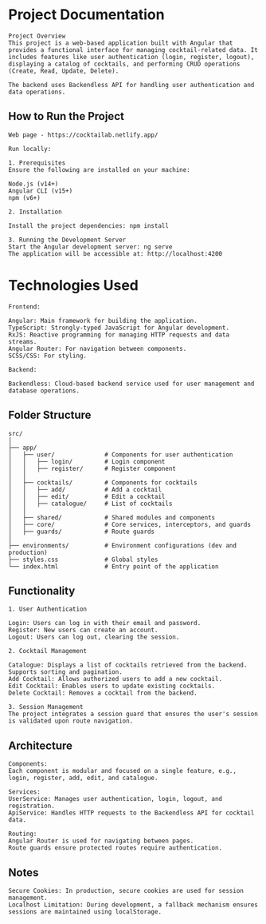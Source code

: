 # Project Documentation

    Project Overview
    This project is a web-based application built with Angular that provides a functional interface for managing cocktail-related data. It includes features like user authentication (login, register, logout), displaying a catalog of cocktails, and performing CRUD operations (Create, Read, Update, Delete).

    The backend uses Backendless API for handling user authentication and data operations.


## How to Run the Project

    Web page - https://cocktailab.netlify.app/

    Run locally:

    1. Prerequisites
    Ensure the following are installed on your machine:

    Node.js (v14+)
    Angular CLI (v15+)
    npm (v6+)

    2. Installation

    Install the project dependencies: npm install

    3. Running the Development Server
    Start the Angular development server: ng serve
    The application will be accessible at: http://localhost:4200

# Technologies Used

    Frontend:

    Angular: Main framework for building the application.
    TypeScript: Strongly-typed JavaScript for Angular development.
    RxJS: Reactive programming for managing HTTP requests and data streams.
    Angular Router: For navigation between components.
    SCSS/CSS: For styling.

    Backend:

    Backendless: Cloud-based backend service used for user management and database operations.

## Folder Structure

    src/
    │
    ├── app/
    │   ├── user/              # Components for user authentication
    │   │   ├── login/         # Login component
    │   │   ├── register/      # Register component
    │   │
    │   ├── cocktails/         # Components for cocktails
    │   │   ├── add/           # Add a cocktail
    │   │   ├── edit/          # Edit a cocktail
    │   │   ├── catalogue/     # List of cocktails
    │   │
    │   ├── shared/            # Shared modules and components
    │   ├── core/              # Core services, interceptors, and guards
    │   ├── guards/            # Route guards
    │
    ├── environments/          # Environment configurations (dev and production)
    ├── styles.css             # Global styles
    └── index.html             # Entry point of the application

## Functionality

    1. User Authentication

    Login: Users can log in with their email and password.
    Register: New users can create an account.
    Logout: Users can log out, clearing the session.

    2. Cocktail Management

    Catalogue: Displays a list of cocktails retrieved from the backend. Supports sorting and pagination.
    Add Cocktail: Allows authorized users to add a new cocktail.
    Edit Cocktail: Enables users to update existing cocktails.
    Delete Cocktail: Removes a cocktail from the backend.

    3. Session Management
    The project integrates a session guard that ensures the user's session is validated upon route navigation.

## Architecture

    Components:
    Each component is modular and focused on a single feature, e.g., login, register, add, edit, and catalogue.

    Services:
    UserService: Manages user authentication, login, logout, and registration.
    ApiService: Handles HTTP requests to the Backendless API for cocktail data.

    Routing:
    Angular Router is used for navigating between pages.
    Route guards ensure protected routes require authentication.

## Notes
    Secure Cookies: In production, secure cookies are used for session management.
    Localhost Limitation: During development, a fallback mechanism ensures sessions are maintained using localStorage.
